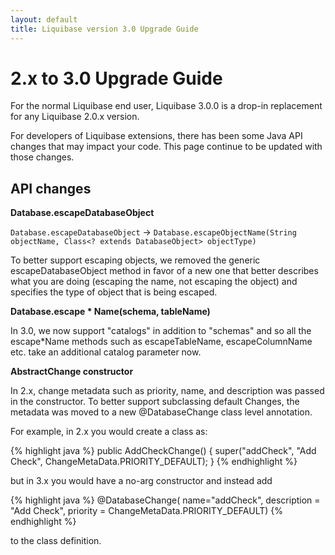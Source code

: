 ```yaml
---
layout: default
title: Liquibase version 3.0 Upgrade Guide
---
```


# 2.x to 3.0 Upgrade Guide #

For the normal Liquibase end user, Liquibase 3.0.0 is a drop-in replacement for any Liquibase 2.0.x version.

For developers of Liquibase extensions, there has been some Java API changes that may impact your code. This page continue to be updated with those changes.

## API changes ##

**Database.escapeDatabaseObject**

`Database.escapeDatabaseObject` -> `Database.escapeObjectName(String objectName, Class<? extends DatabaseObject> objectType)`

To better support escaping objects, we removed the generic escapeDatabaseObject method in favor of a new one that better describes what you are doing (escaping the name, not escaping the object) and specifies the type of object that is being escaped.

**Database.escape * Name(schema, tableName)**

In 3.0, we now support "catalogs" in addition to "schemas" and so all the escape*Name methods such as escapeTableName, escapeColumnName etc. take an additional catalog parameter now.

**AbstractChange constructor**

In 2.x, change metadata such as priority, name, and description was passed in the constructor. To better support subclassing default Changes, the metadata was moved to a new @DatabaseChange class level annotation.

For example, in 2.x you would create a class as:

{% highlight java %}
    public AddCheckChange() {
        super("addCheck", "Add Check", ChangeMetaData.PRIORITY_DEFAULT);
    }
{% endhighlight %}


but in 3.x you would have a no-arg constructor and instead add

{% highlight java %}
    @DatabaseChange(
        name="addCheck",
        description = "Add Check",
        priority = ChangeMetaData.PRIORITY_DEFAULT)
{% endhighlight %}

to the class definition.


